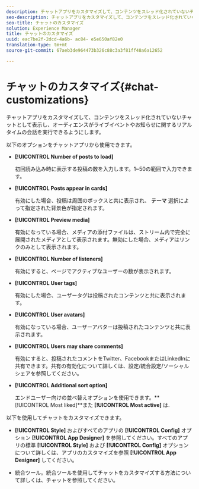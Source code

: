 ```yaml
---
description: チャットアプリをカスタマイズして、コンテンツをスレッド化されていないチャットとして表示し、オーディエンスがライブイベントやお知らせに関するリアルタイムの会話を実行できるようにします。
seo-description: チャットアプリをカスタマイズして、コンテンツをスレッド化されていないチャットとして表示し、オーディエンスがライブイベントやお知らせに関するリアルタイムの会話を実行できるようにします。
seo-title: チャットのカスタマイズ
solution: Experience Manager
title: チャットのカスタマイズ
uuid: eac7be2f-2dcd-4a6b- ac84- e5e650af82e0
translation-type: tm+mt
source-git-commit: 67aeb3de964473b326c88c3a3f81ff48a6a12652

---
```



# チャットのカスタマイズ{#chat-customizations}

チャットアプリをカスタマイズして、コンテンツをスレッド化されていないチャットとして表示し、オーディエンスがライブイベントやお知らせに関するリアルタイムの会話を実行できるようにします。



以下のオプションをチャットアプリから使用できます。

* **[!UICONTROL Number of posts to load]** 

   初回読み込み時に表示する投稿の数を入力します。1~50の範囲で入力できます。

* **[!UICONTROL Posts appear in cards]** 

   有効にした場合、投稿は周囲のボックスと共に表示され、 **テーマ** 選択によって指定された背景色が指定されます。

* **[!UICONTROL Preview media]** 

   有効になっている場合、メディアの添付ファイルは、ストリーム内で完全に展開されたメディアとして表示されます。無効にした場合、メディアはリンクのみとして表示されます。

* **[!UICONTROL Number of listeners]** 

   有効にすると、ページでアクティブなユーザーの数が表示されます。

* **[!UICONTROL User tags]** 

   有効にした場合、ユーザータグは投稿されたコンテンツと共に表示されます。

* **[!UICONTROL User avatars]** 

   有効になっている場合、ユーザーアバターは投稿されたコンテンツと共に表示されます。

* **[!UICONTROL Users may share comments]** 

   有効にすると、投稿されたコメントをTwitter、FacebookまたはLinkedInに共有できます。共有の有効化について詳しくは、設定/統合設定/ソーシャルシェアを参照してください。

* **[!UICONTROL Additional sort option]** 

   エンドユーザー向けの並べ替えオプションを使用できます。** [!UICONTROL Most liked]**また **[!UICONTROL Most active]** は.

以下を使用してチャットをカスタマイズできます。

* **[!UICONTROL Style]** およびすべてのアプリの **[!UICONTROL Config]** オプション **[!UICONTROL App Designer]** を参照してください。すべてのアプリの標準 **[!UICONTROL Style]** および **[!UICONTROL Config]** オプションについて詳しくは、アプリのカスタマイズを参照 **[!UICONTROL App Designer]** してください。

* 統合ツール。統合ツールを使用してチャットをカスタマイズする方法について詳しくは、チャットを参照してください。

